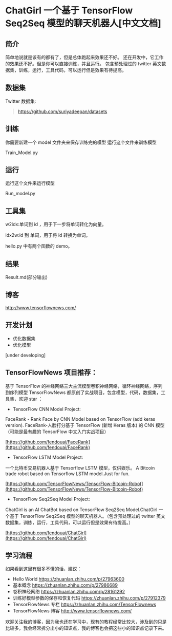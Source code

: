 #  ChatGirl 一个基于 TensorFlow Seq2Seq 模型的聊天机器人[中文文档]

## 简介
简单地说就是该有的都有了，但是总体跑起来效果还不好。
还在开发中，它工作的效果还不好。但是你可以直接训练，并且运行。
包含预处理过的 twitter 英文数据集，训练，运行，工具代码，可以运行但是效果有待提高。


## 数据集

Twitter 数据集:

> https://github.com/suriyadeepan/datasets

## 训练
你需要新建一个  model 文件夹来保存训练完的模型
运行这个文件来训练模型

Train_Model.py

## 运行
运行这个文件来运行模型

Run_model.py

## 工具集

w2idx:单词到 id ，用于下一步将单词转化为向量。

idx2w:id 到 单词，用于将 id 转换为单词。

hello.py 中有两个函数的 demo。


## 结果

Result.md(部分输出)

## 博客

http://www.tensorflownews.com/

## 开发计划
* 优化数据集
* 优化模型

[under developing]


## TensorFlowNews 项目推荐：

基于 TensorFlow 的神经网络三大主流模型卷积神经网络，循环神经网络，序列到序列模型 TensorFlowNews 都原创了实战项目，包含模型，代码，数据集，工具集，欢迎 star ：

* TensorFlow CNN Model Project:

FaceRank - Rank Face by CNN Model based on TensorFlow (add keras version). FaceRank-人脸打分基于 TensorFlow (新增 Keras 版本) 的 CNN 模型（可能是最有趣的 TensorFlow 中文入门实战项目）

[https://github.com/fendouai/FaceRank](https://github.com/fendouai/FaceRank)

* TensorFlow LSTM Model Project:

一个比特币交易机器人基于 Tensorflow LSTM 模型，仅供娱乐。 A Bitcoin trade robot based on Tensorflow LSTM model.Just for fun.

[https://github.com/TensorFlowNews/TensorFlow-Bitcoin-Robot](https://github.com/TensorFlowNews/TensorFlow-Bitcoin-Robot)

* TensorFlow Seq2Seq Model Project:

ChatGirl is an AI ChatBot based on TensorFlow Seq2Seq Model.ChatGirl 一个基于 TensorFlow Seq2Seq 模型的聊天机器人。（包含预处理过的 twitter 英文数据集，训练，运行，工具代码，可以运行但是效果有待提高。）

[https://github.com/fendouai/ChatGirl](https://github.com/fendouai/ChatGirl)


## 学习流程
如果看到这里有很多不懂的话，建议：
*  Hello World
https://zhuanlan.zhihu.com/p/27963600
*  基本概念
https://zhuanlan.zhihu.com/p/27986689
*  卷积神经网络
https://zhuanlan.zhihu.com/p/28161292
*  训练好模型参数的保存和恢复代码
https://zhuanlan.zhihu.com/p/27912379
* TensorFlowNews 专栏
https://zhuanlan.zhihu.com/TensorFlownews
*  TensorFlowNews 博客
http://www.tensorflownews.com/

欢迎关注我的博客，因为我也还在学习中，现有的教程经常比较大，涉及到的只是比较多，我会经常拆分出小的知识点，我的博客也会把这些小的知识点记录下来。

